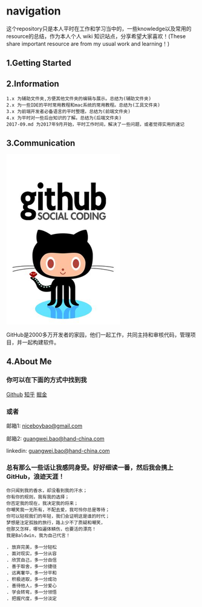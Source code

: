 # navigation

这个repository只是本人平时在工作和学习当中的，一些knowledge以及常用的resource的总结，作为本人个人 wiki 知识站点，分享希望大家喜欢！(These share important resource are from my usual work and learning！)

## 1.Getting Started

## 2.Information

```
1.x 为辅助文件夹,方便其他文件夹的编辑与展示。总结为(辅助文件夹)
2.x 为一些IDE的平时常用教程和mac系统的常用教程。总结为(工具文件夹)
3.x 为前端开发者必备语言的平时整理。总结为(前端文件夹)
4.x 为平时对一些后台知识的了解。总结为(后端文件夹)
2017-09.md 为2017年9月开始，平时工作时间，解决了一些问题，或者觉得实用的速记
```

## 3.Communication

![](1.1.Images/tools/github.jpeg)

GitHub是2000多万开发者的家园，他们一起工作，共同主持和审核代码，管理项目，并一起构建软件。

## 4.About Me

### 你可以在下面的方式中找到我

[Github](https://github.com/niceboybao) [知乎](https://www.zhihu.com/people/baldwin9191) [掘金](https://juejin.im/collection/58eca3746a22654fd3f92026)

### 或者

邮箱1: niceboybao@gmail.com

邮箱2: guangwei.bao@hand-china.com

linkedin: guangwei.bao@hand-china.com

### 总有那么一些话让我感同身受。好好细读一番，然后我会携上GitHub，浪迹天涯！

```
你只闻到我的香水，却没看到我的汗水；
你有你的规则，我有我的选择；
你否定我的现在，我决定我的将来；
你嘲笑我一无所有，不配去爱，我可怜你总是等待；
你可以轻视我们的年轻，我们会证明这是谁的时代；
梦想是注定孤独的旅行，路上少不了质疑和嘲笑，
但那又怎样，哪怕遍体鳞伤，也要活的漂亮！
我是Baldwin，我为自己代言！
```

```
. 放弃完美，多一分轻松
. 面对现实，多一分从容
. 欣赏自己，多一分自信
. 善于取舍，多一分捷径
. 远离奢华，多一分平和
. 积极进取，多一分成功
. 善待他人，多一分爱心
. 学会转弯，多一分领悟
. 把握尺度，多一分淡定
```
